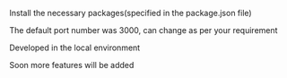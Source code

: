 Install the necessary packages(specified in the package.json file)

The default port number was 3000, can change as per your requirement

Developed in the local environment

Soon more features will be added
